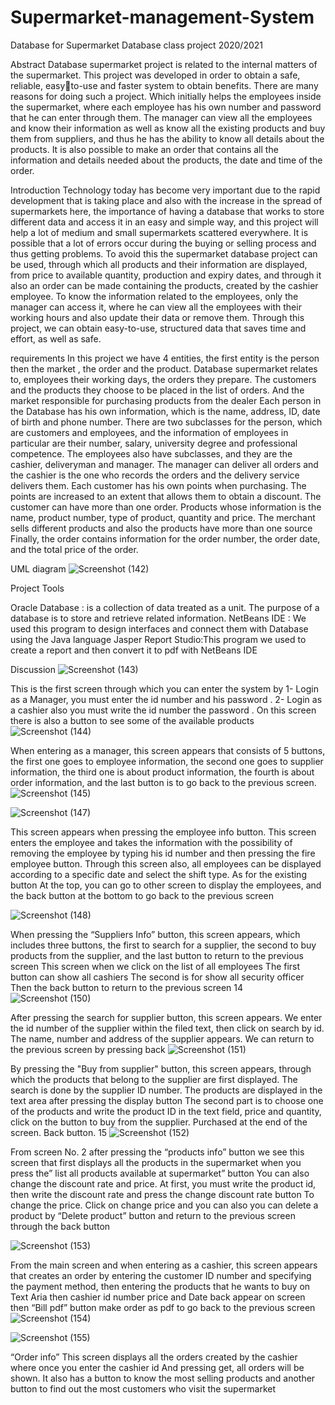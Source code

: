 # Supermarket-management-System

 Database for Supermarket 
Database class project 2020/2021

Abstract
Database supermarket project is related to the internal matters of the 
supermarket. This project was developed in order to obtain a safe, reliable, easyto-use and faster system to obtain benefits.
There are many reasons for doing such a project. Which initially helps the 
employees inside the supermarket, where each employee has his own number 
and password that he can enter through them. The manager can view all the 
employees and know their information as well as know all the existing products 
and buy them from suppliers, and thus he has the ability to know all details about 
the products. It is also possible to make an order that contains all the information 
and details needed about the products, the date and time of the order.

Introduction
Technology today has become very important due to the rapid development that 
is taking place and also with the increase in the spread of supermarkets here, the 
importance of having a database that works to store different data and access it 
in an easy and simple way, and this project will help a lot of medium and small 
supermarkets scattered everywhere. It is possible that a lot of errors occur during
the buying or selling process and thus getting problems. To avoid this the 
supermarket database project can be used, through which all products and their 
information are displayed, from price to available quantity, production and expiry 
dates, and through it also an order can be made containing the products, created 
by the cashier employee.
To know the information related to the employees, only the manager can access 
it, where he can view all the employees with their working hours and also update 
their data or remove them.
Through this project, we can obtain easy-to-use, structured data that saves time 
and effort, as well as safe.

<h> requirements </h>
In this project we have 4 entities, the first entity is the person then the market , the 
order and the product.
Database supermarket relates to, employees their working days, the orders they 
prepare. The customers and the products they choose to be placed in the list of 
orders. And the market responsible for purchasing products from the dealer
Each person in the Database has his own information, which is the name, address, 
ID, date of birth and phone number. There are two subclasses for the person, which 
are customers and employees, and the information of employees in particular are 
their number, salary, university degree and professional competence. The 
employees also have subclasses, and they are the cashier, deliveryman and 
manager.
The manager can deliver all orders and the cashier is the one who records the 
orders and the delivery service delivers them.
Each customer has his own points when purchasing. The points are increased to an 
extent that allows them to obtain a discount. The customer can have more than one 
order.
Products whose information is the name, product number, type of product, quantity 
and price. The merchant sells different products and also the products have more 
than one source
Finally, the order contains information for the order number, the order date, and 
the total price of the order.


 
UML diagram
![Screenshot (142)](https://user-images.githubusercontent.com/93089580/214302514-a0c0c5c4-bbd2-4a18-889e-721ff0f4e204.png)

Project Tools

Oracle Database : is a collection of data treated as a unit. The purpose of a database 
is to store and retrieve related information.
NetBeans IDE : We used this program to design interfaces and connect them with 
Database using the Java language
Jasper Report Studio:This program we used to create a report and then convert it to 
pdf with NetBeans IDE 


Discussion
![Screenshot (143)](https://user-images.githubusercontent.com/93089580/214303824-5197351b-adcd-41a8-9a5c-aa13a53b9696.png)

This is the first screen through which you can enter the system by 
1- Login as a Manager, you must enter the id number and his password . 
2- Login as a cashier also you must write the id number the password . 
On this screen there is also a button to see some of the available products
![Screenshot (144)](https://user-images.githubusercontent.com/93089580/214304012-6f4343ff-fd6d-4f81-805d-e628c2b9fa2a.png)

When entering as a manager, this screen appears that consists of 5 buttons, the first one goes to 
employee information, the second one goes to supplier information, the third one is about product 
information, the fourth is about order information, and the last button is to go back to the previous 
screen.
![Screenshot (145)](https://user-images.githubusercontent.com/93089580/214304256-16dfc308-119a-4bcd-83dd-034aa75e0304.png)

![Screenshot (147)](https://user-images.githubusercontent.com/93089580/214304815-2250106a-391b-4d33-8cba-39317a129fa9.png)

This screen appears when pressing the employee info button. 
This screen enters the employee and takes the information with the possibility of removing the 
employee by typing his id number and then pressing the fire employee button. Through this screen also, 
all employees can be displayed according to a specific date and select the shift type. As for the existing 
button At the top, you can go to other screen to display the employees, and the back button at the 
bottom to go back to the previous screen

 ![Screenshot (148)](https://user-images.githubusercontent.com/93089580/214305007-fa2bbc16-5565-4652-9b51-c0d83c33ecdd.png)

When pressing the “Suppliers Info” button, this screen appears, which includes three buttons, 
the first to search for a supplier, the second to buy products from the supplier, and the last 
button to return to the previous screen
This screen when we click on the list of all employees The first button can show all cashiers
The second is for show all security officer Then the back button to return to the previous screen
14
![Screenshot (150)](https://user-images.githubusercontent.com/93089580/214305311-1ff6b292-bf89-4d75-9050-c4992ebcaf34.png)

After pressing the search for supplier button, this screen appears. 
We enter the id number of the supplier within the filed text, then click on search by id. The name, 
number and address of the supplier appears. We can return to the previous screen by pressing back
![Screenshot (151)](https://user-images.githubusercontent.com/93089580/214305481-a2995074-a0ab-46a3-808c-9ac5476fa1de.png)

By pressing the "Buy from supplier" button, this screen appears, through which the products that belong 
to the supplier are first displayed. The search is done by the supplier ID number. The products are 
displayed in the text area after pressing the display button The second part is to choose one of the 
products and write the product ID in the text field, price and quantity, click on the button to buy from 
the supplier. Purchased at the end of the screen. Back button.
15
![Screenshot (152)](https://user-images.githubusercontent.com/93089580/214305674-020d45aa-c2e0-433c-bc9d-543a81b5b3c7.png)

From screen No. 2 after pressing the “products info” button we see this screen
that first displays all the products in the supermarket when you press the” list all products available at 
supermarket” button You can also change the discount rate and price. At first, you must write the 
product id, then write the discount rate and press the change discount rate button To change the price. 
Click on change price and you can also you can delete a product by “Delete product” button and return 
to the previous screen through the back button

![Screenshot (153)](https://user-images.githubusercontent.com/93089580/214305957-1e35c225-8980-42ca-b8fa-443353cd65fe.png)

From the main screen and when entering as a cashier, this screen appears that creates an order by 
entering the customer ID number and specifying the payment method, then entering the products that 
he wants to buy on Text Aria then cashier id number price and Date back appear on screen then “Bill 
pdf” button make order as pdf to go back to the previous screen
![Screenshot (154)](https://user-images.githubusercontent.com/93089580/214306170-29fe5ab1-56a4-4522-af85-c91da947cc38.png)


![Screenshot (155)](https://user-images.githubusercontent.com/93089580/214306352-fed9676d-dbca-42e3-a8ff-ef8076d3c3f6.png)

“Order info”
This screen displays all the orders created by the cashier where once you enter the cashier id And 
pressing get, all orders will be shown. It also has a button to know the most selling products and another 
button to find out the most customers who visit the supermarket
